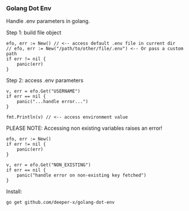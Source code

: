 ### Golang Dot Env

Handle .env parameters in golang.

Step 1: build file object
```golang
efo, err := New() // <-- access default .env file in current dir
// efo, err := New("/path/to/other/file/.env") <-- Or pass a custom path
if err != nil {
	panic(err)
}
```

Step 2: access .env parameters
```golang
v, err = efo.Get("USERNAME")
if err == nil {
    panic("...handle error...")
}

fmt.Println(v) // <-- access environment value
```

PLEASE NOTE: Accessing non existing variables raises an error!
```golang
efo, err := New()
if err != nil {
    panic(err)
}

v, err = efo.Get("NON_EXISTING")
if err == nil {
    panic("handle error on non-existing key fetched")
}
```

Install:
```sh
go get github.com/deeper-x/golang-dot-env
```

